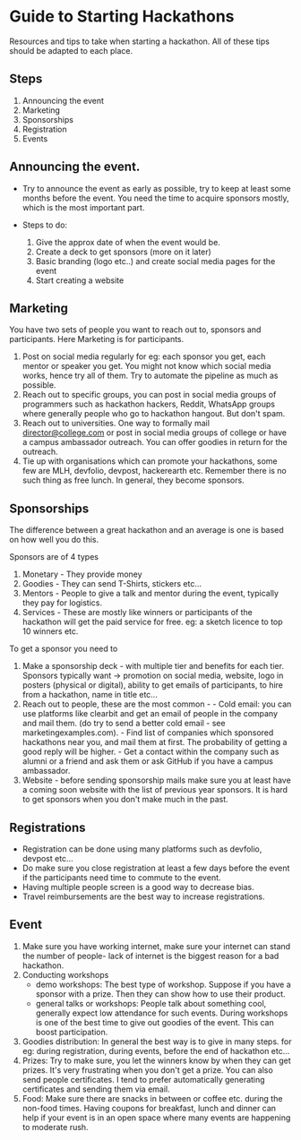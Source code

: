 # Guide to Starting Hackathons

Resources and tips to take when starting a hackathon. 
All of these tips should be adapted to each place. 

## Steps
  1. Announcing the event 
  2. Marketing
  3. Sponsorships
  4. Registration 
  5. Events
  
## Announcing the event. 

- Try to announce the event as early as possible, try to keep at least some months before the event. You need the time to acquire sponsors mostly, which is the most important part. 

- Steps to do:
  1. Give the approx date of when the event would be.
  2. Create a deck to get sponsors (more on it later)
  3. Basic branding (logo etc..) and create social media pages for the event 
  4. Start creating a website
  
 ## Marketing
 
 You have two sets of people you want to reach out to, sponsors and participants. Here Marketing is for participants. 
 1. Post on social media regularly for eg: each sponsor you get, each mentor or speaker you get. You might not know which social media works, hence try all of them. Try to automate the pipeline as much as possible.
 2. Reach out to specific groups, you can post in social media groups of programmers such as hackathon hackers, Reddit, WhatsApp groups where generally people who go to hackathon hangout. But don't spam. 
 3. Reach out to universities. One way to formally mail director@college.com or post in social media groups of college or have a campus ambassador outreach. You can offer goodies in return for the outreach. 
 4. Tie up with organisations which can promote your hackathons, some few are MLH, devfolio, devpost, hackerearth etc. Remember there is no such thing as free lunch. In general, they become sponsors. 
 
 ## Sponsorships
 
 The difference between a great hackathon and an average is one is based on how well you do this.
 
 Sponsors are of 4 types
 1. Monetary - They provide money 
 2. Goodies - They can send T-Shirts, stickers etc...
 3. Mentors - People to give a talk and mentor during the event, typically they pay for logistics. 
 4. Services - These are mostly like winners or participants of the hackathon will get the paid service for free. eg: a sketch licence to top 10 winners etc.
 
 To get a sponsor you need to 
 
 1. Make a sponsorship deck - with multiple tier and benefits for each tier. Sponsors typically want -> promotion on social media, website, logo in posters (physical or digital), ability to get emails of participants, to hire from a hackathon, name in title etc... 
 2. Reach out to people, these are the most common - 
        - Cold email: you can use platforms like clearbit and get an email of people in the company and mail them. (do try to send a better cold email - see marketingexamples.com).
        - Find list of companies which sponsored hackathons near you, and mail them at first. The probability of getting a good reply will be higher. 
        - Get a contact within the company such as alumni or a friend and ask them or ask GitHub if you have a campus ambassador. 
 3. Website - before sending sponsorship mails make sure you at least have a coming soon website with the list of previous year sponsors. It is hard to get sponsors when you don't make much in the past.  
 
 ## Registrations
 
 - Registration can be done using many platforms such as devfolio, devpost etc...
 - Do make sure you close registration at least a few days before the event if the participants need time to commute to the event. 
 - Having multiple people screen is a good way to decrease bias. 
 - Travel reimbursements are the best way to increase registrations. 
 
 ## Event
 
 1. Make sure you have working internet, make sure your internet can stand the number of people- lack of internet is the biggest reason for a bad hackathon.
 2. Conducting workshops
    - demo workshops: The best type of workshop. Suppose if you have a sponsor with a prize. Then they can show how to use their product. 
    - general talks or workshops: People talk about something cool, generally expect low attendance for such events. 
  During workshops is one of the best time to give out goodies of the event. This can boost participation. 
  3. Goodies distribution: In general the best way is to give in many steps. for eg: during registration, during events, before the end of hackathon etc... 
  4. Prizes: Try to make sure, you let the winners know by when they can get prizes. It's very frustrating when you don't get a prize. You can also send people certificates. I tend to prefer automatically generating certificates and sending them via email. 
  5. Food: Make sure there are snacks in between or coffee etc. during the non-food times. Having coupons for breakfast, lunch and dinner can help if your event is in an open space where many events are happening to moderate rush. 
  
